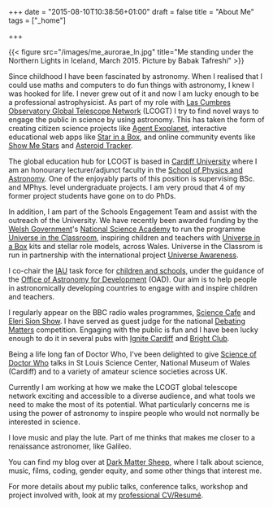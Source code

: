 +++
date = "2015-08-10T10:38:56+01:00"
draft = false
title = "About Me"
tags = ["_home"]

+++

{{< figure src="/images/me_aurorae_ln.jpg" title="Me standing under the Northern Lights in Iceland, March 2015. Picture by Babak Tafreshi" >}}

Since childhood I have been fascinated by astronomy. When I realised that I could use maths and computers to do fun things with astronomy, I knew I was hooked for life. I never grew out of it and now I am lucky enough to be a professional astrophysicist. As part of my role with [Las Cumbres Observatory Global Telescope Network][21] (LCOGT) I try to find novel ways to engage the public in science by using astronomy. This has taken the form of creating citizen science projects like [Agent Exoplanet][1], interactive educational web apps like [Star in a Box][2], and online community events like [Show Me Stars][3] and [Asteroid Tracker](http://asteroidtracker.lcogt.net/).

The global education hub for LCOGT is based in [Cardiff University][4] where I am an honourary lecturer/adjunct faculty in the [School of Physics and Astronomy][5]. One of the enjoyably parts of this position is supervising BSc. and MPhys. level undergraduate projects. I am very proud that 4 of my former project students have gone on to do PhDs.

In addition, I am part of the Schools Engagement Team and assist with the outreach of the University. We have recently been awarded funding by the [Welsh Government][6]'s [National Science Academy][7] to run the programme [Universe in the Classroom][8], inspiring children and teachers with [Universe in a Box][9] kits and stellar role models, across Wales. Universe in the Classrom is run in partnership with the international project [Universe Awareness][10].

I co-chair the [IAU][11] task force for [children and schools][12], under the guidance of the [Office of Astronomy for Development][13] (OAD). Our aim is to help people in astronomically developing countries to engage with and inspire children and teachers.

I regularly appear on the BBC radio wales programmes, [Science Cafe][14] and [Eleri Sion Show][15]. I have served as guest judge for the national [Debating Matters][16] competition. Engaging with the public is fun and I have been lucky enough to do it in several pubs with [Ignite Cardiff][17] and [Bright Club][18].

Being a life long fan of Doctor Who, I've been delighted to give [Science of Doctor Who][19] talks in St Louis Science Center, National Museum of Wales (Cardiff) and to a variety of amateur science societies across UK.

Currently I am working at how we make the LCOGT global telescope network exciting and accessible to a diverse audience, and what tools we need to make the most of its potential. What particularly concerns me is using the power of astronomy to inspire people who would not normally be interested in science.

I love music and play the lute. Part of me thinks that makes me closer to a renaissance astronomer, like Galileo.

You can find my blog over at [Dark Matter Sheep][20], where I talk about science, music, films, coding, gender equity, and some other things that interest me.

For more details about my public talks, conference talks, workshop and project involved with, look at my [professional CV/Resumé](/cv/).

[1]: http://lcogt.net/agentexoplanet
[2]: http://lcogt.net/starinabox
[3]: https://lcogt.net/blog/show-me-stars/
[4]: http://www.cf.ac.uk
[5]: http://www.astro.cf.ac.uk
[6]: http://wales.gov.uk/?lang=en
[7]: http://wales.gov.uk/topics/businessandeconomy/csaw/nsa/?lang=en
[8]: http://blogs.cardiff.ac.uk/physicsoutreach/universe-in-the-classroom/
[9]: http://www.unawe.org/resources/universebox/
[10]: http://unawe.org
[11]: http://iau.org
[12]: http://www.astro4dev.org/task-forces/children-and-schools/
[13]: http://www.astro4dev.org
[14]: http://www.bbc.co.uk/wales/radiowales/sites/sciencecafe/
[15]: http://www.bbc.co.uk/programmes/b03d51wc
[16]: http://www.debatingmatters.com/
[17]: https://www.youtube.com/watch?v=5H2Ak-1cIc0
[18]: http://brightclubwales.wordpress.com/
[19]: http://www.darkmattersheep.uk/blog/science-of-doctor-who-the-movie/
[20]: http://www.darkmattersheep.uk/
[21]: http://lcogt.net/
